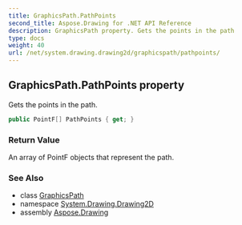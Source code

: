 ```yaml
---
title: GraphicsPath.PathPoints
second_title: Aspose.Drawing for .NET API Reference
description: GraphicsPath property. Gets the points in the path
type: docs
weight: 40
url: /net/system.drawing.drawing2d/graphicspath/pathpoints/
---
```

## GraphicsPath.PathPoints property

Gets the points in the path.

```csharp
public PointF[] PathPoints { get; }
```

### Return Value

An array of PointF objects that represent the path.

### See Also

* class [GraphicsPath](../)
* namespace [System.Drawing.Drawing2D](../../graphicspath/)
* assembly [Aspose.Drawing](../../../)


